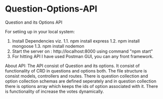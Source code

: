 # Question-Options-API

Question and its Options API

For setiing up in your local system:

1. Install Dependencies viz. 
    1.1. npm install express
    1.2. npm install mongoose
    1.3. npm install nodemon
2. Start the server on : http://localhost:8000 using command "npm start"
3. For hitting API I have used Postman GUI, you can any front framework.


About API:
The API consist of Question and its options. It consist of functionality of CRD in questions and options both. 
The file structure is consist models, controllers and routes. 
There is question collection and option collection schemas are defined seperately and in question collection there is options array which keeps the ids of option associated with it. 
There is functionality of increase the votes dynamically.
